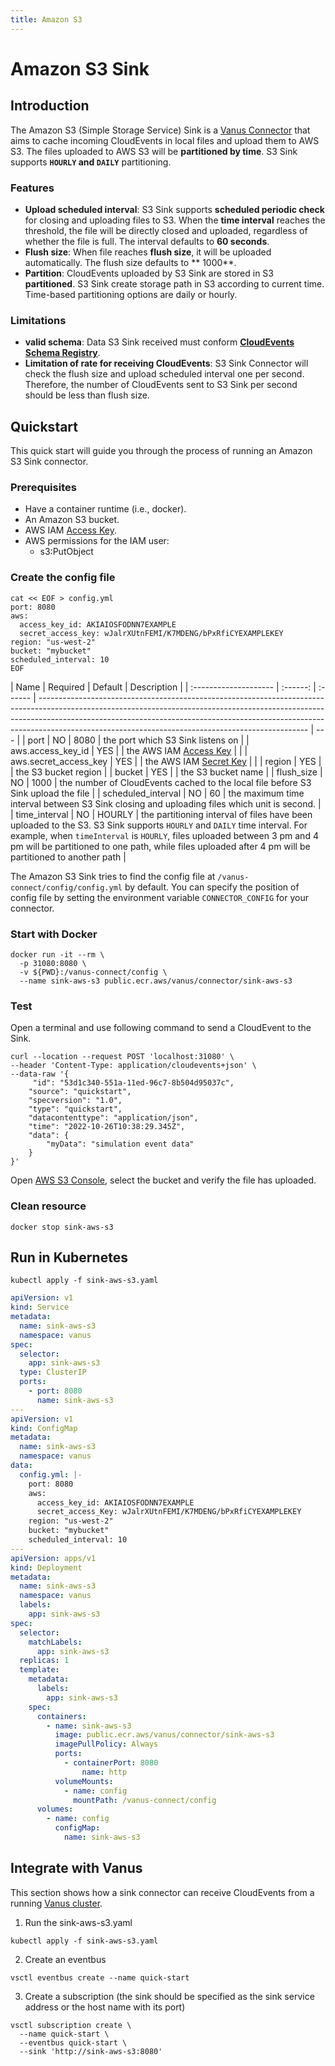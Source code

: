 ```yaml
---
title: Amazon S3
---
```


# Amazon S3 Sink

## Introduction

The Amazon S3 (Simple Storage Service) Sink is a [Vanus Connector][vc] that aims to cache incoming CloudEvents in local
files and upload them to AWS S3. The files uploaded to AWS S3 will be **partitioned by time**. S3 Sink
supports **`HOURLY` and `DAILY`** partitioning.

### Features

- **Upload scheduled interval**: S3 Sink supports **scheduled periodic check** for closing and uploading files to S3.
  When the **time interval** reaches the threshold, the file will be directly closed and uploaded, regardless of whether
  the file is full. The interval defaults to **60 seconds**.
- **Flush size**: When file reaches **flush size**, it will be uploaded automatically. The flush size defaults to **
  1000**.
- **Partition**: CloudEvents uploaded by S3 Sink are stored in S3 **partitioned**. S3 Sink create storage path in S3
  according to current time. Time-based partitioning options are daily or hourly.

### Limitations

- **valid schema**: Data S3 Sink received must conform **[CloudEvents Schema Registry][ce-schema]**.
- **Limitation of rate for receiving CloudEvents**: S3 Sink Connector will check the flush size and upload scheduled
  interval one per second. Therefore, the number of CloudEvents sent to S3 Sink per second should be less than flush
  size.

## Quickstart

This quick start will guide you through the process of running an Amazon S3 Sink connector.

### Prerequisites

- Have a container runtime (i.e., docker).
- An Amazon S3 bucket.
- AWS IAM [Access Key][accesskey].
- AWS permissions for the IAM user:
  - s3:PutObject

### Create the config file

```shell
cat << EOF > config.yml
port: 8080
aws:
  access_key_id: AKIAIOSFODNN7EXAMPLE
  secret_access_key: wJalrXUtnFEMI/K7MDENG/bPxRfiCYEXAMPLEKEY
region: "us-west-2"
bucket: "mybucket"
scheduled_interval: 10
EOF
```

| Name                  | Required | Default | Description                                                                                                                                                                                                                                                                                                   |
| :-------------------- | :------: | :------ | ------------------------------------------------------------------------------------------------------------------------------------------------------------------------------------------------------------------------------------------------------------------------------------------------------------- | --- |
| port                  |    NO    | 8080    | the port which S3 Sink listens on                                                                                                                                                                                                                                                                             |
| aws.access_key_id     |   YES    |         | the AWS IAM [Access Key][accesskey]                                                                                                                                                                                                                                                                           |     |
| aws.secret_access_key |   YES    |         | the AWS IAM [Secret Key][accesskey]                                                                                                                                                                                                                                                                           |     |
| region                |   YES    |         | the S3 bucket region                                                                                                                                                                                                                                                                                          |
| bucket                |   YES    |         | the S3 bucket name                                                                                                                                                                                                                                                                                            |
| flush_size            |    NO    | 1000    | the number of CloudEvents cached to the local file before S3 Sink upload the file                                                                                                                                                                                                                             |
| scheduled_interval    |    NO    | 60      | the maximum time interval between S3 Sink closing and uploading files which unit is second.                                                                                                                                                                                                                   |
| time_interval         |    NO    | HOURLY  | the partitioning interval of files have been uploaded to the S3. S3 Sink supports `HOURLY` and `DAILY` time interval. For example, when `timeInterval` is `HOURLY`, files uploaded between 3 pm and 4 pm will be partitioned to one path, while files uploaded after 4 pm will be partitioned to another path |

The Amazon S3 Sink tries to find the config file at `/vanus-connect/config/config.yml` by default. You can specify the
position of config file by setting the environment variable `CONNECTOR_CONFIG` for your connector.

### Start with Docker

```shell
docker run -it --rm \
  -p 31080:8080 \
  -v ${PWD}:/vanus-connect/config \
  --name sink-aws-s3 public.ecr.aws/vanus/connector/sink-aws-s3
```

### Test

Open a terminal and use following command to send a CloudEvent to the Sink.

```shell
curl --location --request POST 'localhost:31080' \
--header 'Content-Type: application/cloudevents+json' \
--data-raw '{
     "id": "53d1c340-551a-11ed-96c7-8b504d95037c",
    "source": "quickstart",
    "specversion": "1.0",
    "type": "quickstart",
    "datacontenttype": "application/json",
    "time": "2022-10-26T10:38:29.345Z",
    "data": {
        "myData": "simulation event data"
    }
}'
```

Open [AWS S3 Console](https://s3.console.aws.amazon.com), select the bucket and verify the file has uploaded.

### Clean resource

```shell
docker stop sink-aws-s3
```

## Run in Kubernetes

```shell
kubectl apply -f sink-aws-s3.yaml
```

```yaml
apiVersion: v1
kind: Service
metadata:
  name: sink-aws-s3
  namespace: vanus
spec:
  selector:
    app: sink-aws-s3
  type: ClusterIP
  ports:
    - port: 8080
      name: sink-aws-s3
---
apiVersion: v1
kind: ConfigMap
metadata:
  name: sink-aws-s3
  namespace: vanus
data:
  config.yml: |-
    port: 8080
    aws:
      access_key_id: AKIAIOSFODNN7EXAMPLE
      secret_access_Key: wJalrXUtnFEMI/K7MDENG/bPxRfiCYEXAMPLEKEY
    region: "us-west-2"
    bucket: "mybucket"
    scheduled_interval: 10
---
apiVersion: apps/v1
kind: Deployment
metadata:
  name: sink-aws-s3
  namespace: vanus
  labels:
    app: sink-aws-s3
spec:
  selector:
    matchLabels:
      app: sink-aws-s3
  replicas: 1
  template:
    metadata:
      labels:
        app: sink-aws-s3
    spec:
      containers:
        - name: sink-aws-s3
          image: public.ecr.aws/vanus/connector/sink-aws-s3
          imagePullPolicy: Always
          ports:
            - containerPort: 8080
                name: http
          volumeMounts:
            - name: config
              mountPath: /vanus-connect/config
      volumes:
        - name: config
          configMap:
            name: sink-aws-s3
```

## Integrate with Vanus

This section shows how a sink connector can receive CloudEvents from a
running [Vanus cluster](https://github.com/vanus-labs/vanus).

1. Run the sink-aws-s3.yaml

```shell
kubectl apply -f sink-aws-s3.yaml
```

2. Create an eventbus

```shell
vsctl eventbus create --name quick-start
```

3. Create a subscription (the sink should be specified as the sink service address or the host name with its port)

```shell
vsctl subscription create \
  --name quick-start \
  --eventbus quick-start \
  --sink 'http://sink-aws-s3:8080'
```

[vc]: https://docs.vanus.ai/introduction/concepts#vanus-connect
[accesskey]: https://docs.aws.amazon.com/IAM/latest/UserGuide/id_credentials_access-keys.html
[ce-schema]: https://github.com/cloudevents/spec/blob/main/schemaregistry/spec.md
